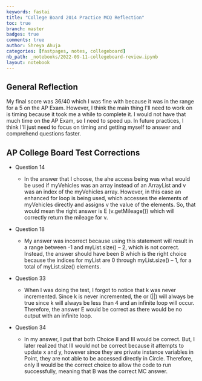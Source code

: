 ```yaml
---
keywords: fastai
title: "College Board 2014 Practice MCQ Reflection"
toc: true
branch: master
badges: true
comments: true
author: Shreya Ahuja
categories: [fastpages, notes, collegeboard]
nb_path: _notebooks/2022-09-11-collegeboard-review.ipynb
layout: notebook
---
```


## General Reflection 
My final score was 36/40 which I was fine with because it was in the range for a 5 on the AP Exam. However, I think the main thing I'll need to work on is timing because it took me a while to complete it.  I would not have that much time on the AP Exam, so I need to speed up. In future practices, I think I'll just need to focus on timing and getting myself to answer and comprehend questions faster.

## AP College Board Test Corrections

- Question 14
    - In the answer that I choose, the ahe access being was what would be used if myVehicles was an array instead of an ArrayList and v was an index of the myVehicles array. However, in this case an enhanced for loop is being used, which accesses the elements of myVehicles directly and assigns v the value of the elements. So, that would mean the right answer is E (v.getMileage()) which will correctly return the mileage for v.


- Question 18
   - My answer was incorrect because using this statement will result in a range between -1 and myList.size() – 2, which is not correct. Instead, the answer should have been B which is the right choice because the indices for myList are 0 through myList.size() – 1, for a total of myList.size() elements.


- Question 33
   - When I was doing the test, I forgot to notice that k was never incremented. Since k is never incremented, the or (||) will always be true since k will always be less than 4 and an infinite loop will occur. Therefore, the answer E would be correct as there would be no output with an infinite loop.


- Question 34
   - In my answer, I put that both Choice II and III would be correct. But, I later realized that III would not be correct because it attempts to update x and y, however since they are private instance variables in Point, they are not able to be accessed directly in Circle. Therefore, only II would be the correct choice to allow the code to run successfully, meaning that B was the correct MC answer.



